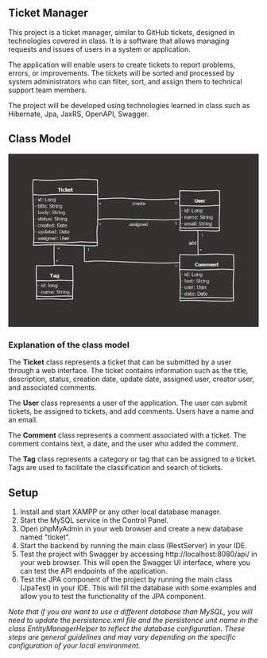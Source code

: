 ## Ticket Manager

This project is a ticket manager, similar to GitHub tickets, designed in technologies covered in class. It is a software that allows managing requests and issues of users in a system or application.

The application will enable users to create tickets to report problems, errors, or improvements. The tickets will be sorted and processed by system administrators who can filter, sort, and assign them to technical support team members.

The project will be developed using technologies learned in class such as Hibernate, Jpa, JaxRS, OpenAPI, Swagger.

## Class Model

![tickets_manager-class_model.png](src%2Fmain%2Fresources%2Ftickets_manager-class_model.png)

### Explanation of the class model

The **Ticket** class represents a ticket that can be submitted by a user through a web interface. The ticket contains information such as the title, description, status, creation date, update date, assigned user, creator user, and associated comments.

The **User** class represents a user of the application. The user can submit tickets, be assigned to tickets, and add comments. Users have a name and an email.

The **Comment** class represents a comment associated with a ticket. The comment contains text, a date, and the user who added the comment.

The **Tag** class represents a category or tag that can be assigned to a ticket. Tags are used to facilitate the classification and search of tickets.


## Setup
1. Install and start XAMPP or any other local database manager.
2. Start the MySQL service in the Control Panel.
3. Open phpMyAdmin in your web browser and create a new database named "ticket".
4. Start the backend by running the main class (RestServer) in your IDE.
5. Test the project with Swagger by accessing http://localhost:8080/api/ in your web browser. This will open the Swagger UI interface, where you can test the API endpoints of the application.
6. Test the JPA component of the project by running the main class (JpaTest) in your IDE. This will fill the database with some examples and allow you to test the functionality of the JPA component.

_Note that if you are want to use a different database than MySQL, you will need to update the persistence.xml file and the persistence unit name in the class EntityManagerHelper to reflect the database configuration.
These steps are general guidelines and may vary depending on the specific configuration of your local environment._
